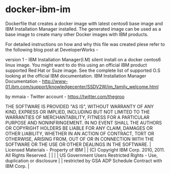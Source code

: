 docker-ibm-im
=============

Dockerfile that creates a docker image with latest centos6 base image and IBM Installation Manager installed. The generated image can be used as a base image to create many other Docker images with IBM products.

For detailed instructions on how and why this file was created plese refer to the following blog post at DeveloperWorks - 

version 1 - IBM Installation Manager(I.M) silent install on a docker centos6 linux image. You might want to do this using an official IBM product supported Red Hat or Suze image.
See the complete list of supported O.S looking at the official IBM documentation.
IBM Installation Manager Documentation - http://www-01.ibm.com/support/knowledgecenter/SSDV2W/im_family_welcome.html


by mmaia - Twitter account - https://twitter.com/thegroo


THE SOFTWARE IS PROVIDED "AS IS", WITHOUT WARRANTY OF ANY KIND, EXPRESS OR
IMPLIED, INCLUDING BUT NOT LIMITED TO THE WARRANTIES OF MERCHANTABILITY,
FITNESS FOR A PARTICULAR PURPOSE AND NONINFRINGEMENT. IN NO EVENT SHALL THE
AUTHORS OR COPYRIGHT HOLDERS BE LIABLE FOR ANY CLAIM, DAMAGES OR OTHER
LIABILITY, WHETHER IN AN ACTION OF CONTRACT, TORT OR OTHERWISE, ARISING FROM,
OUT OF OR IN CONNECTION WITH THE SOFTWARE OR THE USE OR OTHER DEALINGS IN THE SOFTWARE.
| Licensed Materials - Property of IBM                                   |
| (C) Copyright IBM Corp. 2010, 2011.  All Rights Reserved.              |
|                                                                        |
| US Government Users Restricted Rights - Use, duplication or disclosure |
| restricted by GSA ADP Schedule Contract with IBM Corp.                 |

